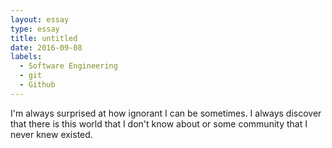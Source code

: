 ```yaml
---
layout: essay
type: essay
title: untitled
date: 2016-09-08
labels:
  - Software Engineering
  - git
  - Github
---
```


I'm always surprised at how ignorant I can be sometimes. I always discover that there is this world that I don't know about or some community that I never knew existed. 
